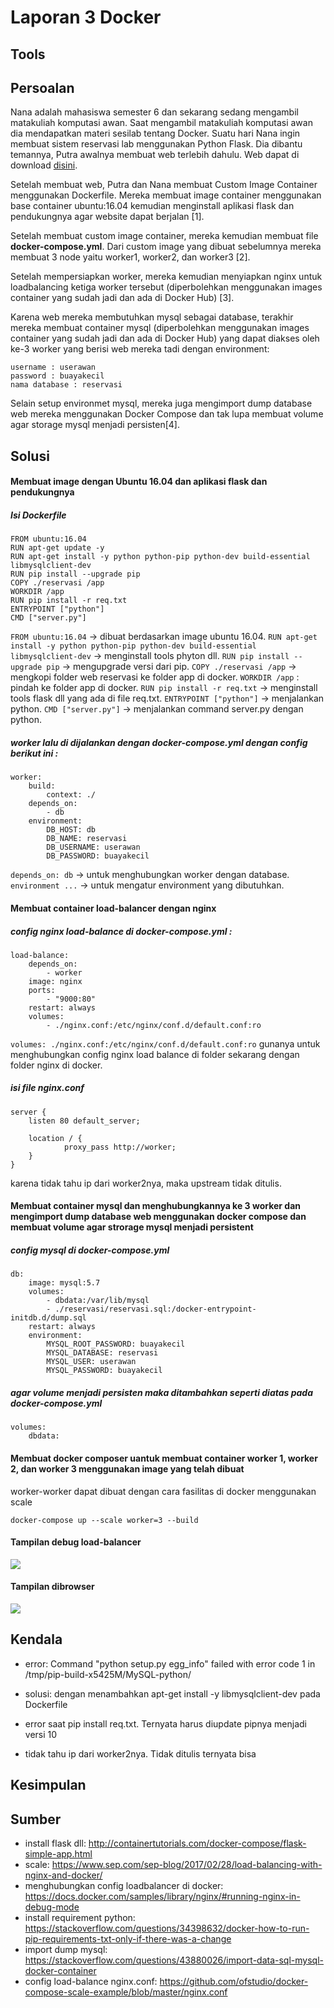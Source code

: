 # Laporan 3 Docker

## Tools

## Persoalan
Nana adalah mahasiswa semester 6 dan sekarang sedang mengambil matakuliah komputasi awan. Saat mengambil matakuliah komputasi awan dia mendapatkan materi sesilab tentang Docker. Suatu hari Nana ingin membuat sistem reservasi lab menggunakan Python Flask. Dia dibantu temannya, Putra awalnya membuat web terlebih dahulu. Web dapat di download [disini](https://cloud.fathoniadi.my.id/reservasi.zip).

Setelah membuat web, Putra dan Nana membuat Custom Image Container menggunakan Dockerfile. Mereka membuat image container menggunakan base container ubuntu:16.04 kemudian menginstall aplikasi flask dan pendukungnya agar website dapat berjalan [1].

Setelah membuat custom image container, mereka kemudian membuat file __docker-compose.yml__. Dari custom image yang dibuat sebelumnya mereka membuat 3 node yaitu worker1, worker2, dan worker3 [2].

Setelah mempersiapkan worker, mereka kemudian menyiapkan nginx untuk loadbalancing ketiga worker tersebut (diperbolehkan menggunakan images container yang sudah jadi dan ada di Docker Hub) [3].

Karena web mereka membutuhkan mysql sebagai database, terakhir mereka membuat container mysql (diperbolehkan menggunakan images container yang sudah jadi dan ada di Docker Hub)  yang dapat diakses oleh ke-3 worker yang berisi web mereka tadi dengan environment:

    username : userawan
    password : buayakecil
    nama database : reservasi

Selain setup environmet mysql, mereka juga mengimport dump database web mereka menggunakan Docker Compose dan tak lupa membuat volume agar storage mysql menjadi persisten[4].

## Solusi

#### Membuat image dengan Ubuntu 16.04 dan aplikasi flask dan pendukungnya

##### Isi Dockerfile
    FROM ubuntu:16.04
    RUN apt-get update -y
    RUN apt-get install -y python python-pip python-dev build-essential libmysqlclient-dev
    RUN pip install --upgrade pip
    COPY ./reservasi /app
    WORKDIR /app
    RUN pip install -r req.txt
    ENTRYPOINT ["python"]
    CMD ["server.py"]
`FROM ubuntu:16.04` -> dibuat berdasarkan image ubuntu 16.04.
`RUN apt-get install -y python python-pip python-dev build-essential libmysqlclient-dev` -> menginstall tools phyton dll.
`RUN pip install --upgrade pip` -> mengupgrade versi dari pip.
`COPY ./reservasi /app` -> mengkopi folder web reservasi ke folder app di docker.
`WORKDIR /app` : pindah ke folder app di docker.
`RUN pip install -r req.txt` -> menginstall tools flask dll yang ada di file req.txt.
`ENTRYPOINT ["python"]` -> menjalankan python.
`CMD ["server.py"]` -> menjalankan command server.py dengan python.

##### worker lalu di dijalankan dengan docker-compose.yml dengan config berikut ini :
    worker:
        build:
            context: ./
        depends_on:
            - db
        environment:
            DB_HOST: db
            DB_NAME: reservasi
            DB_USERNAME: userawan
            DB_PASSWORD: buayakecil

`depends_on: db` -> untuk menghubungkan worker dengan database.
`environment ...` -> untuk mengatur environment yang dibutuhkan.

#### Membuat container load-balancer dengan nginx

##### config nginx load-balance di docker-compose.yml :
    load-balance:
        depends_on:
            - worker
        image: nginx
        ports:
            - "9000:80"
        restart: always
        volumes:
            - ./nginx.conf:/etc/nginx/conf.d/default.conf:ro

`volumes: ./nginx.conf:/etc/nginx/conf.d/default.conf:ro` gunanya untuk menghubungkan config nginx load balance di folder sekarang dengan folder nginx di docker.

##### isi file nginx.conf
    server {
        listen 80 default_server;

        location / {
                proxy_pass http://worker;
        }
    }

karena tidak tahu ip dari worker2nya, maka upstream  tidak ditulis.


#### Membuat container mysql dan menghubungkannya ke 3 worker dan mengimport dump database web menggunakan docker compose dan membuat volume agar strorage mysql menjadi persistent

##### config mysql di docker-compose.yml
    db:
        image: mysql:5.7
        volumes:
            - dbdata:/var/lib/mysql
            - ./reservasi/reservasi.sql:/docker-entrypoint-initdb.d/dump.sql
        restart: always
        environment:
            MYSQL_ROOT_PASSWORD: buayakecil
            MYSQL_DATABASE: reservasi
            MYSQL_USER: userawan
            MYSQL_PASSWORD: buayakecil

##### agar volume menjadi persisten maka ditambahkan seperti diatas pada docker-compose.yml
    volumes:
        dbdata:

#### Membuat docker composer uantuk membuat container worker 1, worker 2, dan worker 3 menggunakan image yang telah dibuat
worker-worker dapat dibuat dengan cara fasilitas di docker menggunakan scale

    docker-compose up --scale worker=3 --build

#### Tampilan debug load-balancer
![](/laporan-3-docker/images/debug-load-balance.png)

#### Tampilan dibrowser
![](/laporan-3-docker/images/tampilan-web-reservasi.png)

## Kendala

- error: Command "python setup.py egg_info" failed with error code 1 in /tmp/pip-build-x5425M/MySQL-python/
- solusi: dengan menambahkan apt-get install -y libmysqlclient-dev pada Dockerfile

- error saat pip install req.txt. Ternyata harus diupdate pipnya menjadi versi 10

- tidak tahu ip dari worker2nya. Tidak ditulis ternyata bisa

## Kesimpulan

## Sumber
- install flask dll: http://containertutorials.com/docker-compose/flask-simple-app.html
- scale: https://www.sep.com/sep-blog/2017/02/28/load-balancing-with-nginx-and-docker/
- menghubungkan config loadbalancer di docker: https://docs.docker.com/samples/library/nginx/#running-nginx-in-debug-mode
- install requirement python: https://stackoverflow.com/questions/34398632/docker-how-to-run-pip-requirements-txt-only-if-there-was-a-change
- import dump mysql: https://stackoverflow.com/questions/43880026/import-data-sql-mysql-docker-container
- config load-balance nginx.conf: https://github.com/ofstudio/docker-compose-scale-example/blob/master/nginx.conf